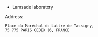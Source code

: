 * Lamsade laboratory

Address: 

    Place du Maréchal de Lattre de Tassigny,
    75 775 PARIS CEDEX 16, FRANCE
